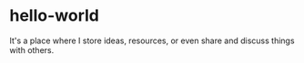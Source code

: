 # hello-world
It's a place where I store ideas, resources, or even share and discuss things with others.
